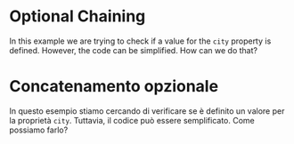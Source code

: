 # Optional Chaining

In this example we are trying to check if a value for the `city` property is defined. However, the code can be simplified. How can we do that?

# Concatenamento opzionale

In questo esempio stiamo cercando di verificare se è definito un valore per la proprietà `city`. Tuttavia, il codice può essere semplificato. Come possiamo farlo?